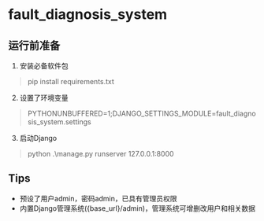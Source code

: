 # fault_diagnosis_system

## 运行前准备

1. 安装必备软件包

> pip install requirements.txt

2. 设置了环境变量

> PYTHONUNBUFFERED=1;DJANGO_SETTINGS_MODULE=fault_diagnosis_system.settings

3. 启动Django

> python .\manage.py runserver 127.0.0.1:8000

## Tips

- 预设了用户admin，密码admin，已具有管理员权限
- 内置Django管理系统({base_url}/admin)，管理系统可增删改用户和相关数据